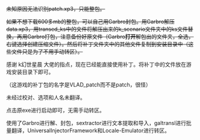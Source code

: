 ~~未知原因无法识别patch.xp3，只能整包。~~

~~如果不想下载600多mb的整包，可以自己用Garbro封包。用Garbro解压data.xp3，用transed_ks中的文件将解压出来的k_scenario文件夹中的ks文件替换，再用Garbro打包，注意备份好原文件（Garbro**打开**解包出的文件夹，全选，右键选择创建压缩文件）。然后将补丁文件夹中的其他文件复制到安装目录中（这些文件只是为了不用手动转区）。~~

感谢 k幻世星晨 大佬的指点，现在已经能直接使用补丁。将补丁中的文件放在游戏安装目录下即可。

（这游戏的补丁包的名字是VLAD_patch而不是patch，很怪）

未经过校对、选项和人名未翻译。

点击原exe进行启动即可，无需手动转区。

使用了Garbro进行解、封包，sextractor进行文本提取和导入，galtransl进行批量翻译，UniversalInjectorFramework和Locale-Emulator进行转区。
